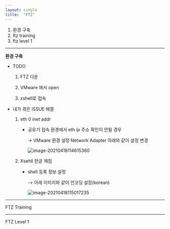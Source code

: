 ```yaml
---
layout: single
title:  "FTZ"
---
```


1. 환경 구축
2. ftz training
3. ftz level 1

----

**환경 구축** 

- TODO

  1. FTZ 다운

  2. VMware 에서 open

  3. xshell로 접속

     

- 내가 겪은 ISSUE 해결

  1. eth 0 inet addr

     - 공유기 접속 환경에서 eth ip 주소 확인이 안될 경우 

       -> VMware 환경 설정 Network Adapter 아래와 같이 설정 변경

       ![image-20210418114615360](C:%5CUsers%5CJina%5CDesktop%5CFTZ%5Cimage-20210418114615360.png)

  2. Xsehll 한글 깨짐

     - shell 등록 정보 설정

       -> 아래 이미지와 같이 인코딩 설정(korean)

       ![image-20210418115017235](C:%5CUsers%5CJina%5CDesktop%5CFTZ%5Cimage-20210418115017235.png)

----

FTZ Training





----

FTZ Level 1

